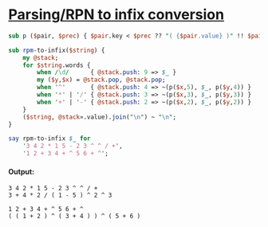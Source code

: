 [1]: https://rosettacode.org/wiki/Parsing/RPN_to_infix_conversion

# [Parsing/RPN to infix conversion][1]



```perl
sub p ($pair, $prec) { $pair.key < $prec ?? "( {$pair.value} )" !! $pair.value }

sub rpm-to-infix($string) {
    my @stack;
    for $string.words {
        when /\d/      { @stack.push: 9 => $_ }
        my ($y,$x) = @stack.pop, @stack.pop;
        when '^'       { @stack.push: 4 => ~(p($x,5), $_, p($y,4)) }
        when '*' | '/' { @stack.push: 3 => ~(p($x,3), $_, p($y,3)) }
        when '+' | '-' { @stack.push: 2 => ~(p($x,2), $_, p($y,2)) }
    }
    ($string, @stack».value).join("\n") ~ "\n";
}

say rpm-to-infix $_ for
    '3 4 2 * 1 5 - 2 3 ^ ^ / +',
    '1 2 + 3 4 + ^ 5 6 + ^';
```

#### Output:
```
3 4 2 * 1 5 - 2 3 ^ ^ / +
3 + 4 * 2 / ( 1 - 5 ) ^ 2 ^ 3

1 2 + 3 4 + ^ 5 6 + ^
( ( 1 + 2 ) ^ ( 3 + 4 ) ) ^ ( 5 + 6 )
```
